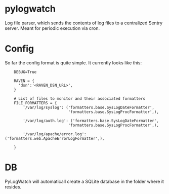 pylogwatch
==========
Log file parser, which sends the contents of log files to a centralized Sentry server. Meant for periodic execution via cron.

Config
==========
So far the config format is quite simple. It currently looks like this:
```
    DEBUG=True

    RAVEN = {
      'dsn':'<RAVEN_DSN_URL>',
    }

    # List of files to monitor and their associated formatters
    FILE_FORMATTERS = {
        '/var/log/syslog': ('formatters.base.SysLogDateFormatter',
                            'formatters.base.SysLogProcFormatter',),

        '/var/log/auth.log': ('formatters.base.SysLogDateFormatter',
                            'formatters.base.SysLogProcFormatter',),

        '/var/log/apache/error.log': ('formatters.web.ApacheErrorLogFormatter',),

    }

```

DB
==========
PyLogWatch will automaticall create a SQLite database in the folder where it resides.
